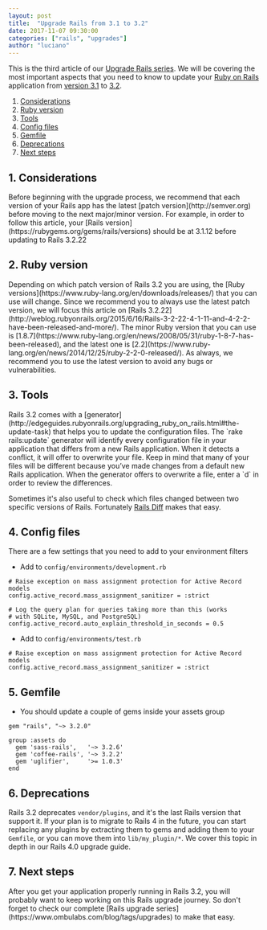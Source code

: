 ```yaml
---
layout: post
title:  "Upgrade Rails from 3.1 to 3.2"
date: 2017-11-07 09:30:00
categories: ["rails", "upgrades"]
author: "luciano"
---
```


This is the third article of our [Upgrade Rails series](https://www.ombulabs.com/blog/tags/upgrades). We will be covering the most important aspects that you need to know to update your [Ruby on Rails](http://rubyonrails.org/) application from [version 3.1](http://guides.rubyonrails.org/3_1_release_notes.html) to [3.2](http://guides.rubyonrails.org/3_2_release_notes.html).

<!--more-->

1. [Considerations](#considerations)
2. [Ruby version](#ruby-version)
3. [Tools](#tools)
4. [Config files](#config-files)
5. [Gemfile](#gemfile)
6. [Deprecations](#deprecations)
7. [Next steps](#next-steps)


<h2 id="considerations">1. Considerations</h2>
Before beginning with the upgrade process, we recommend that each version of your Rails app has the latest [patch version](http://semver.org) before moving to the next major/minor version. For example, in order to follow this article, your [Rails version](https://rubygems.org/gems/rails/versions) should be at 3.1.12 before updating to Rails 3.2.22

<h2 id="ruby-version">2. Ruby version</h2>
Depending on which patch version of Rails 3.2 you are using, the [Ruby versions](https://www.ruby-lang.org/en/downloads/releases/) that you can use will change. Since we recommend you to always use the latest patch version, we will focus this article on [Rails 3.2.22](http://weblog.rubyonrails.org/2015/6/16/Rails-3-2-22-4-1-11-and-4-2-2-have-been-released-and-more/). The minor Ruby version that you can use is [1.8.7](https://www.ruby-lang.org/en/news/2008/05/31/ruby-1-8-7-has-been-released), and the latest one is [2.2](https://www.ruby-lang.org/en/news/2014/12/25/ruby-2-2-0-released/). As always, we recommend you to use the latest version to avoid any bugs or vulnerabilities.

<h2 id="tools">3. Tools</h2>
Rails 3.2 comes with a [generator](http://edgeguides.rubyonrails.org/upgrading_ruby_on_rails.html#the-update-task) that helps you to update the configuration files. The `rake rails:update` generator will identify every configuration file in your application that differs from a new Rails application. When it detects a conflict, it will offer to overwrite your file. Keep in mind that many of your files will be different because you’ve made changes from a default new Rails application. When the generator offers to overwrite a file, enter a `d` in order to review the differences.

Sometimes it's also useful to check which files changed between two specific versions of Rails. Fortunately [Rails Diff](http://railsdiff.org/3.1.12/3.2.22.5) makes that easy.

<h2 id="config-files">4. Config files</h2>
There are a few settings that you need to add to your environment filters

- Add to `config/environments/development.rb`

```
# Raise exception on mass assignment protection for Active Record models
config.active_record.mass_assignment_sanitizer = :strict

# Log the query plan for queries taking more than this (works
# with SQLite, MySQL, and PostgreSQL)
config.active_record.auto_explain_threshold_in_seconds = 0.5
```

- Add to `config/environments/test.rb`

```
# Raise exception on mass assignment protection for Active Record models
config.active_record.mass_assignment_sanitizer = :strict
```

<h2 id="gemfile">5. Gemfile</h2>

- You should update a couple of gems inside your assets group

```
gem "rails", "~> 3.2.0"

group :assets do
  gem 'sass-rails',   '~> 3.2.6'
  gem 'coffee-rails', '~> 3.2.2'
  gem 'uglifier',     '>= 1.0.3'
end
```

<h2 id="deprecations">6. Deprecations</h2>

Rails 3.2 deprecates `vendor/plugins`, and it's the last Rails version that support it. If your plan is to migrate to Rails 4 in the future, you can start replacing any plugins by extracting them to gems and adding them to your `Gemfile`, or you can move them into `lib/my_plugin/*`. We cover this topic in depth in our Rails 4.0 upgrade guide.

<h2 id="next-steps">7. Next steps</h2>
After you get your application properly running in Rails 3.2, you will probably want to keep working on this Rails upgrade journey. So don't forget to check our complete [Rails upgrade series](https://www.ombulabs.com/blog/tags/upgrades) to make that easy.
